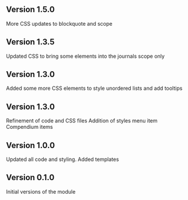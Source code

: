 ## Version 1.5.0

More CSS updates to blockquote and scope

## Version 1.3.5

Updated CSS to bring some elements into the journals scope only

## Version 1.3.0

Added some more CSS elements to style unordered lists and add tooltips

## Version 1.3.0

Refinement of code and CSS files
Addition of styles menu item
Compendium items

## Version 1.0.0

Updated all code and styling.
Added templates

## Version 0.1.0

Initial versions of the module